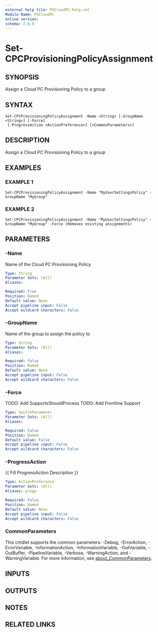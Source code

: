 ```yaml
---
external help file: PSCloudPC-help.xml
Module Name: PSCloudPC
online version:
schema: 2.0.0
---
```


# Set-CPCProvisioningPolicyAssignment

## SYNOPSIS
Assign a Cloud PC Provisioning Policy to a group

## SYNTAX

```
Set-CPCProvisioningPolicyAssignment -Name <String> [-GroupName <String>] [-Force]
 [-ProgressAction <ActionPreference>] [<CommonParameters>]
```

## DESCRIPTION
Assign a Cloud PC Provisioning Policy to a group

## EXAMPLES

### EXAMPLE 1
```
Set-CPCProvisioningPolicyAssignment -Name "MyUserSettingsPolicy" -GroupName "MyGroup"
```

### EXAMPLE 2
```
Set-CPCProvisioningPolicyAssignment -Name "MyUserSettingsPolicy" -GroupName "MyGroup" -Force (Removes existing assignments)
```

## PARAMETERS

### -Name
Name of the Cloud PC Provisioning Policy

```yaml
Type: String
Parameter Sets: (All)
Aliases:

Required: True
Position: Named
Default value: None
Accept pipeline input: False
Accept wildcard characters: False
```

### -GroupName
Name of the group to assign the policy to

```yaml
Type: String
Parameter Sets: (All)
Aliases:

Required: False
Position: Named
Default value: None
Accept pipeline input: False
Accept wildcard characters: False
```

### -Force
TODO: Add SupportsShouldProcess
TODO: Add Frontline Support

```yaml
Type: SwitchParameter
Parameter Sets: (All)
Aliases:

Required: False
Position: Named
Default value: False
Accept pipeline input: False
Accept wildcard characters: False
```

### -ProgressAction
{{ Fill ProgressAction Description }}

```yaml
Type: ActionPreference
Parameter Sets: (All)
Aliases: proga

Required: False
Position: Named
Default value: None
Accept pipeline input: False
Accept wildcard characters: False
```

### CommonParameters
This cmdlet supports the common parameters: -Debug, -ErrorAction, -ErrorVariable, -InformationAction, -InformationVariable, -OutVariable, -OutBuffer, -PipelineVariable, -Verbose, -WarningAction, and -WarningVariable. For more information, see [about_CommonParameters](http://go.microsoft.com/fwlink/?LinkID=113216).

## INPUTS

## OUTPUTS

## NOTES

## RELATED LINKS
